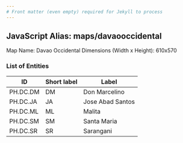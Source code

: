 ```yaml
---
# Front matter (even empty) required for Jekyll to process
---
```


## JavaScript Alias: maps/davaooccidental

Map Name: Davao Occidental
Dimensions (Width x Height): 610x570





### List of Entities

ID | Short label | Label
---|---|---|
PH.DC.DM | DM | Don Marcelino
PH.DC.JA | JA | Jose Abad Santos
PH.DC.ML | ML | Malita
PH.DC.SM | SM | Santa Maria
PH.DC.SR | SR | Sarangani